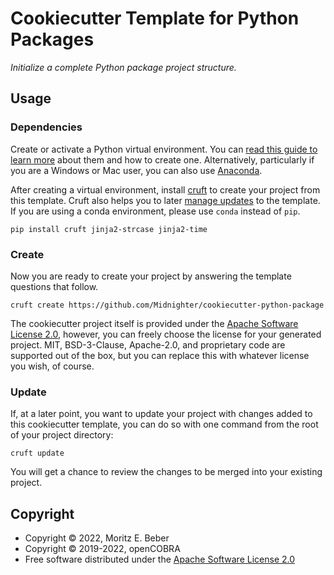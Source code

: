# Cookiecutter Template for Python Packages

_Initialize a complete Python package project structure._

## Usage

### Dependencies

Create or activate a Python virtual environment. You can [read this guide to
learn more](https://realpython.com/python-virtual-environments-a-primer/) about
them and how to create one. Alternatively, particularly if you are a Windows or
Mac user, you can also use [Anaconda](https://docs.anaconda.com/anaconda/).

After creating a virtual environment, install
[cruft](https://cruft.github.io/cruft/) to create your project from this
template. Cruft also helps you to later [manage
updates](https://cruft.github.io/cruft/#updating-a-project) to the template. If
you are using a conda environment, please use `conda` instead of `pip`.

```shell
pip install cruft jinja2-strcase jinja2-time
```

### Create

Now you are ready to create your project by answering the template questions
that follow.

```shell
cruft create https://github.com/Midnighter/cookiecutter-python-package
```

The cookiecutter project itself is provided under the [Apache Software License
2.0](https://www.apache.org/licenses/LICENSE-2.0), however, you can freely
choose the license for your generated project. MIT, BSD-3-Clause, Apache-2.0, and
proprietary code are supported out of the box, but you can replace this with
whatever license you wish, of course.

### Update

If, at a later point, you want to update your project with changes added to this
cookiecutter template, you can do so with one command from the root of your
project directory:

```shell
cruft update
```

You will get a chance to review the changes to be merged into your existing
project.

## Copyright

* Copyright © 2022, Moritz E. Beber
* Copyright © 2019-2022, openCOBRA
* Free software distributed under the [Apache Software License
  2.0](https://www.apache.org/licenses/LICENSE-2.0)
